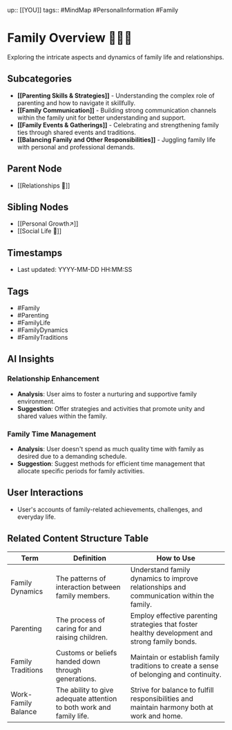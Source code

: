 
up:: [[YOU]]
tags:: #MindMap #PersonalInformation #Family

# Family Overview 👨‍👩‍👦

Exploring the intricate aspects and dynamics of family life and relationships.

## Subcategories
- **[[Parenting Skills & Strategies]]** - Understanding the complex role of parenting and how to navigate it skillfully.
- **[[Family Communication]]** - Building strong communication channels within the family unit for better understanding and support.
- **[[Family Events & Gatherings]]** - Celebrating and strengthening family ties through shared events and traditions.
- **[[Balancing Family and Other Responsibilities]]** - Juggling family life with personal and professional demands.

## Parent Node
- [[Relationships 🫧]]

## Sibling Nodes
- [[Personal Growth↗️]]
- [[Social Life 🤝]]

## Timestamps
- Last updated: YYYY-MM-DD HH:MM:SS

## Tags
- #Family
- #Parenting
- #FamilyLife
- #FamilyDynamics
- #FamilyTraditions

## AI Insights
### Relationship Enhancement
- **Analysis**: User aims to foster a nurturing and supportive family environment.
- **Suggestion**: Offer strategies and activities that promote unity and shared values within the family.

### Family Time Management
- **Analysis**: User doesn't spend as much quality time with family as desired due to a demanding schedule.
- **Suggestion**: Suggest methods for efficient time management that allocate specific periods for family activities.

## User Interactions
- User's accounts of family-related achievements, challenges, and everyday life.


## Related Content Structure Table
| Term               | Definition                                                        | How to Use |
|--------------------|-------------------------------------------------------------------|-------------|
| Family Dynamics    | The patterns of interaction between family members.               | Understand family dynamics to improve relationships and communication within the family. |
| Parenting          | The process of caring for and raising children.                   | Employ effective parenting strategies that foster healthy development and strong family bonds. |
| Family Traditions  | Customs or beliefs handed down through generations.               | Maintain or establish family traditions to create a sense of belonging and continuity. |
| Work-Family Balance | The ability to give adequate attention to both work and family life.| Strive for balance to fulfill responsibilities and maintain harmony both at work and home. |

